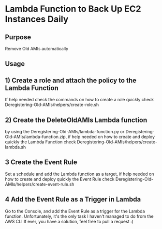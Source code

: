 Lambda Function to Back Up EC2 Instances Daily
======

## Purpose

Remove Old AMIs automatically 

## Usage

## 1) Create a role and attach the policy to the Lambda Function 
If help needed check the commands on how to create a role 
quickly check Deregistering-Old-AMIs/helpers/create-role.sh
## 2) Create the DeleteOldAMIs Lambda function 
by using the Deregistering-Old-AMIs/lambda-function.py or Deregistering-Old-AMIs/lambda-function.zip, if help needed
on how to create and deploy quickly the Lambda Function check 
Deregistering-Old-AMIs/helpers/create-lambda.sh
## 3 Create the Event Rule
Set a schedule and add the Lambda function as a target, if help needed
on how to create and deploy quickly the Event Rule check
Deregistering-Old-AMIs/helpers/create-event-rule.sh
## 4 Add the Event Rule as a Trigger in Lambda
Go to the Console, and add the Event Rule as a trigger for the Lambda function.
Unfortunately, it's the only task I haven't managed to do from the AWS CLI
If ever, you have a solution, feel free to pull a request :)
